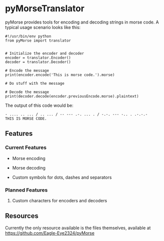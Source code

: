 # pyMorseTranslator

pyMorse provides tools for encoding and decoding strings in
morse code.  A typical usage scenario looks like this:

    #!/usr/bin/env python
    from pyMorse import translator
    
	
    # Initialize the encoder and decoder
    encoder = translator.Encoder()
	decoder = translator.Decoder()
	
	# Encode the message
	print(encoder.encode('This is morse code.').morse)
    
    # Do stuff with the message
	
	# Decode the message
	print(decoder.decode(encoder.previousEncode.morse).plaintext)

The output of this code would be:

    - .... .. ... / .. ... / -- --- .-. ... . / -.-. --- -.. . .-.-.-
    THIS IS MORSE CODE.


## Features

### Current Features

* Morse encoding

* Morse decoding

* Custom symbols for dots, dashes and separators

### Planned Features

1. Custom characters for encoders and decoders

## Resources

Currently the only resource available is the files themselves, available at https://github.com/Eagle-Eye2324/pyMorse
